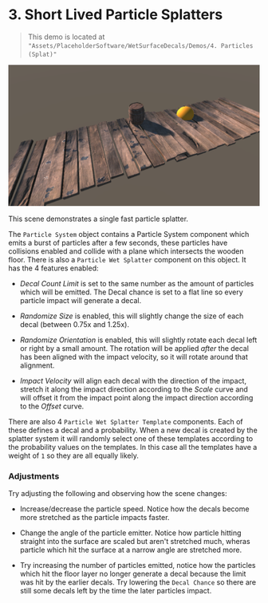 # 3. Short Lived Particle Splatters

> This demo is located at `"Assets/PlaceholderSoftware/WetSurfaceDecals/Demos/4. Particles (Splat)"`

![Demo Scene 4](../images/DemoScene4Particles.png)

This scene demonstrates a single fast particle splatter.

The `Particle System` object contains a Particle System component which emits a burst of particles after a few seconds, these particles have collisions enabled and collide with a plane which intersects the wooden floor. There is also a `Particle Wet Splatter` component on this object. It has the 4 features enabled:

 - _Decal Count Limit_ is set to the same number as the amount of particles which will be emitted. The Decal chance is set to a flat line so every particle impact will generate a decal.

 - _Randomize Size_ is enabled, this will slightly change the size of each decal (between 0.75x and 1.25x).

 - _Randomize Orientation_ is enabled, this will slightly rotate each decal left or right by a small amount. The rotation will be applied _after_ the decal has been aligned with the impact velocity, so it will rotate around that alignment.

 - _Impact Velocity_ will align each decal with the direction of the impact, stretch it along the impact direction according to the _Scale_ curve and will offset it from the impact point along the impact direction according to the _Offset_ curve.

There are also 4 `Particle Wet Splatter Template` components. Each of these defines a decal and a probability. When a new decal is created by the splatter system it will randomly select one of these templates according to the probability values on the templates. In this case all the templates have a weight of `1` so they are all equally likely.

### Adjustments

Try adjusting the following and observing how the scene changes:

 - Increase/decrease the particle speed. Notice how the decals become more stretched as the particle impacts faster.

 - Change the angle of the particle emitter. Notice how particle hitting straight into the surface are scaled but aren't stretched much, wheras particle which hit the surface at a narrow angle are stretched more.

 - Try increasing the number of particles emitted, notice how the particles which hit the floor layer no longer generate a decal because the limit was hit by the earlier decals. Try lowering the `Decal Chance` so there are still some decals left by the time the later particles impact.